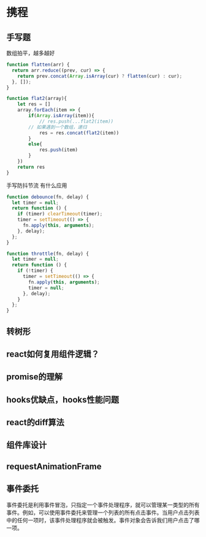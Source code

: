 # 携程

## 手写题

数组拍平，越多越好

```js
function flatten(arr) {
  return arr.reduce((prev, cur) => {
    return prev.concat(Array.isArray(cur) ? flatten(cur) : cur);
  }, []);
}

function flat2(array){
    let res = []
    array.forEach(item => {
        if(Array.isArray(item)){
            // res.push(...flat2(item))
        // 如果遇到一个数组，递归
            res = res.concat(flat2(item))
        }
        else{
            res.push(item)
        }
    })
    return res
}
```

手写防抖节流 有什么应用

```js
function debounce(fn, delay) {
  let timer = null;
  return function () {
    if (timer) clearTimeout(timer);
    timer = setTimeout(() => {
      fn.apply(this, arguments);
    }, delay);
  };
}

function throttle(fn, delay) {
  let timer = null;
  return function () {
    if (!timer) {
      timer = setTimeout(() => {
        fn.apply(this, arguments);
        timer = null;
      }, delay);
    }
  };
}
```

## 转树形

## react如何复用组件逻辑？

## promise的理解

## hooks优缺点，hooks性能问题

## react的diff算法

## 组件库设计

## requestAnimationFrame

## 事件委托

事件委托是利用事件冒泡，只指定一个事件处理程序，就可以管理某一类型的所有事件。例如，可以使用事件委托来管理一个列表的所有点击事件。当用户点击列表中的任何一项时，该事件处理程序就会被触发。事件对象会告诉我们用户点击了哪一项。
